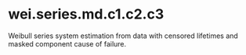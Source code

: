 # wei.series.md.c1.c2.c3
Weibull series system estimation from data with censored lifetimes and masked component cause of failure.
